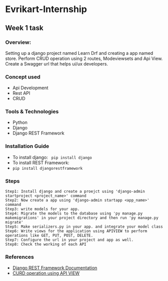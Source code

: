 # Evrikart-Internship
## Week 1 task

### Overview:
Setting up a django project named Learn Drf and creating a app named store. Perform CRUD operation using 2 routes, Modeviewsets and Api View. Create a Swagger url that helps ui/ux developers.

### Concept used
* Api Development
* Rest API
* CRUD

### Tools & Technologies
* Python
* Django
* Django REST Framework

### Installation Guide
* To install django: 
` pip install django`
* To install REST Framework: 
* `pip install djangorestframework`

### Steps
```
Step1: Install django and create a proejct using 'django-admin startproject <project_name>' command
Step2: Now create a app using 'django-admin startapp <app_name>' command
Step3: write models for your app.
Step4: Migrate the models to the database using 'py manage.py makemigrations' in your project directory and then run 'py manage.py migrate'
Step5: Make serializers.py in your app. and integrate your model class
Step6: Write views for the application using APIVIEW to perform operations like GET, PUT, POST, DELETE.
Step7: Configure the url in your project and app as well.
Step8: Check the working of each API
```

### References
* [Django REST Framework Documentation](https://www.django-rest-framework.org/)
* [CURD operation using API VIEW](https://www.youtube.com/watch?v=B38aDwUpcFc)



